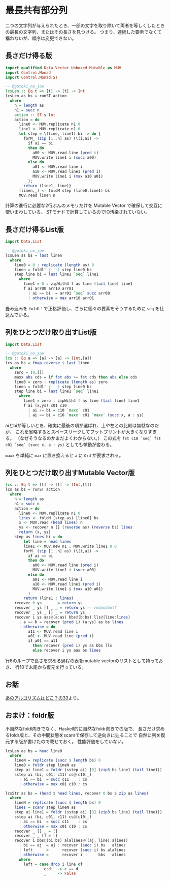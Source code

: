 # 最長共有部分列

二つの文字列が与えられたとき、一部の文字を取り除いて両者を等しくしたときの最長の文字列、またはその長さを見つける。
つまり、連続した要素でなくて構わないが、順序は変更できない。

## 長さだけ得る版

```haskell
import qualified Data.Vector.Unboxed.Mutable as MUV
import Control.Monad
import Control.Monad.ST

-- @gotoki_no_joe
lcsLen :: Eq t => [t] -> [t] -> Int
lcsLen as bs = runST action
  where
    n = length as
    n1 = succ n
    action :: ST s Int
    action = do
      line0 <- MUV.replicate n1 0
      line1 <- MUV.replicate n1 0
      let step = \(line, line1) bi -> do {
        forM_ (zip [1..n] as) (\(i,ai) ->
          if ai == bi
          then do
            a00 <- MUV.read line (pred i)
            MUV.write line1 i (succ a00)
          else do
            a01 <- MUV.read line i
            a10 <- MUV.read line1 (pred i)
            MUV.write line1 i (max a10 a01)
          );
        return (line1, line)}
      (linen,_) <- foldM step (line0,line1) bs
      MUV.read linen n
```

計算の進行に必要な2行ぶんのメモリだけを Mutable Vector で確保して交互に使いまわしている。
STモナドで計算しているのでIO汚染されていない。

## 長さだけ得るList版

```haskell
import Data.List

-- @gotoki_no_joe
lcsLen as bs = last linen
  where
    line0 = 0 : replicate (length as) 0
    linen = foldl' {-'-} step line0 bs
    step line bi = last line1 `seq` line1
      where
        line1 = 0 : zipWith4 f as line (tail line) line1
        f ai arr00 arr10 arr01
          | ai == bi  = arr01 `seq` succ arr00
          | otherwise = max arr10 arr01
```

畳み込みを `foldl'` で正格評価し、さらに個々の要素をそうするために `seq` を仕込んでいる。

## 列をひとつだけ取り出すList版

```haskell
import Data.List

-- @gotoki_no_joe
lcs :: Eq a => [a] -> [a] -> (Int,[a])
lcs as bs = fmap reverse $ last linen
  where
    zero = (0,[])
    maxx abs cds = if fst abs >= fst cds then abs else cds
    line0 = zero : replicate (length as) zero
    linen = foldl' {-'-} step line0 bs
    step line bi = last line1 `seq` line1
      where
        line1 = zero : zipWith4 f as line (tail line) line1
        f ai (x,ys) c01 c10
          | ai /= bi = c10 `maxx` c01
          | ai == bi = c10 `maxx` c01 `maxx` (succ x, a : ys)
```

aiとbiが等しいとき、確実に最後の項が選ばれ、上や左との比較は無駄なのだが、
これを省略するとスペースリークしてフットプリントが大きくなりすぎる。
（なぜそうなるのかまだよくわからない。）
この式を
```fst c10 `seq` fst c01 `seq` (succ x, a : ys)```
としても挙動が変わる。

`maxx` を単純に `max` に置き換えると `a` に `Ord` が要求される。

## 列をひとつだけ取り出すMutable Vector版

```haskell #
lcs :: Eq t => [t] -> [t] -> (Int,[t])
lcs as bs = runST action
  where
    n = length as
    n1 = succ n
    action = do
      line0 <- MUV.replicate n1 0
      lines <- foldM (step as) [line0] bs
      x <- MUV.read (head lines) n
      ys <- recover n [] (reverse as) (reverse bs) lines
      return (x, ys)
    step as lines bi = do
        let line = head lines
        line1 <- MUV.new n1 ; MUV.write line1 0 0
        forM_ (zip [1..n] as) (\(i,ai) ->
          if ai == bi
          then do
            a00 <- MUV.read line (pred i)
            MUV.write line1 i (succ a00)
          else do
            a01 <- MUV.read line i
            a10 <- MUV.read line1 (pred i)
            MUV.write line1 i (max a10 a01)
          )
        return (line1 : lines)
    recover 0 ys _ _ _ = return ys
    recover _ ys [] _ _ = return ys -- redundant?
    recover _ ys _ [] _ = return ys
    recover i ys aas@(a:as) bbs@(b:bs) lls@(line:lines)
      | a == b = recover (pred i) (a:ys) as bs lines
      | otherwise = do
          a11 <- MUV.read line i
          a01 <- MUV.read line (pred i)
          if a01 == a11
            then recover (pred i) ys as bbs lls
            else recover i ys aas bs lines
```

行8のループで長さを求める過程の表をmutable vectorのリストとして持っておき、
行10で末尾から復元を行っている。

## お話

[あのアルゴリズムはどこ？の33](/readings/whereis/33.lcs)より。

## おまけ：foldr版

不自然なfoldl向きでなく、Haskell的に自然なfoldr向きでの版で、
長さだけ求めるfoldr版と、その中間状態をscanrで保存して逆向きに辿ることで
自然に列を復元する版が書けたので載せておく。
性能評価をしていない。

```haskell
lcsLen as bs = head line0
  where
    lineN = replicate (succ $ length bs) 0
    line0 = foldr step lineN as
    step ai line1 = foldr (sstep ai) [0] (zip3 bs line1 (tail line1))
    sstep ai (bi, c01, c11) cs@(c10:_)
      | ai == bi  = succ c11    : cs
      | otherwise = max c01 c10 : cs

lcsStr as bs = (head $ head lines, recover 0 bs $ zip as lines)
  where
    lineN = replicate (succ $ length bs) 0
    lines = scanr step lineN as
    step ai line1 = foldr (sstep ai) [0] (zip3 bs line1 (tail line1))
    sstep ai (bi, c01, c11) cs@(c10:_)
      | ai == bi  = succ c11    : cs
      | otherwise = max c01 c10 : cs
    recover _ [] _ = []
    recover _ _ [] = []
    recover i bbs@(bi:bs) alalines@((aj, line):alines)
      | bi == aj  = aj : recover (succ i) bs   alines
      | left      =      recover (succ i) bs alalines
      | otherwise =      recover i       bbs   alines
      where
        left = case drop i line of
                 c:d:_ -> c == d
                 _     -> False
```
